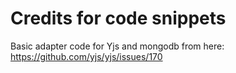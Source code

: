 # Credits for code snippets
Basic adapter code for Yjs and mongodb from here: https://github.com/yjs/yjs/issues/170